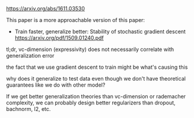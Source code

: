 https://arxiv.org/abs/1611.03530

This paper is a more approachable version of this paper:
  * Train faster, generalize better: Stability of stochastic gradient descent
    https://arxiv.org/pdf/1509.01240.pdf


tl;dr, vc-dimension (expressivity) does not necessarily correlate with generalization error
  
the fact that we use gradient descent to train might be what's causing this
  
why does it generalize to test data even though we don't have theoretical guarantees like we do with other model?

If we get better generalization theories than vc-dimension or rademacher complexity, we can probably design better regularizers than dropout, bachnorm, l2, etc.
